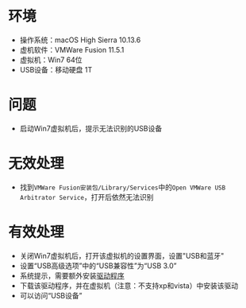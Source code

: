 # 环境

- 操作系统：macOS High Sierra 10.13.6
- 虚机软件：VMWare Fusion 11.5.1
- 虚拟机：Win7 64位
- USB设备：移动硬盘 1T

# 问题

- 启动Win7虚拟机后，提示无法识别的USB设备

# 无效处理

- 找到`VMWare Fusion安装包/Library/Services`中的`Open VMWare USB Arbitrator Service`，打开后依然无法识别

# 有效处理

- 关闭Win7虚拟机后，打开该虚拟机的设置界面，设置"USB和蓝牙"
- 设置“USB高级选项”中的“USB兼容性”为“USB 3.0”
- 系统提示，需要额外安装[驱动程序](https://downloadcenter.intel.com/download/22824/USB-3-0-Driver-Intel-USB-3-0-eXtensible-Host-Controller-Driver-for-Intel-8-9-100-Series-and-C220-C610-Chipset-Family)
- 下载该驱动程序，并在虚拟机（注意：不支持xp和vista）中安装该驱动
- 可以访问“USB设备”

